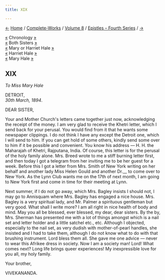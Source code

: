 ```yaml
---
title: XIX

---
```

<div>

[←](018_sister_mary.htm) [Home](../../../index.htm) /
[Complete-Works](../../complete_works.htm) / [Volume
8](../volume_8_contents.htm) / [Epistles – Fourth
Series](epistles_fourth_series_contents.htm)
/ [→](020_diwanji_saheb.htm)

  

[«](../../volume_7/epistles_third_series/15_brother.htm) Chronology
[»](../../volume_9/letters_fifth_series/015_mother.htm)  
[«](017_babies.htm) Both Sisters
[»](../../volume_6/epistles_second_series/043_sisters.htm)  
[«](018_sister_mary.htm) Mary or Harriet Hale
[»](../../volume_6/epistles_second_series/043_sisters.htm)  
[«](017_babies.htm) Harriet Hale
[»](../../volume_6/epistles_second_series/043_sisters.htm)  
[«](018_sister_mary.htm) Mary Hale
[»](../../volume_6/epistles_second_series/043_sisters.htm)

## XIX

*To Miss Mary Hale*

DETROIT,  
*30th March, 1894*.

DEAR SISTER,

Your and Mother Church's letters came together just now, acknowledging
the receipt of the money. I am very glad to receive the Khetri letter,
which I send back for your perusal. You would find from it that he wants
some newspaper clippings. I do not think I have any except the Detroit
one, which I will send to him. If you can get hold of some others,
kindly send some over to him if it be possible and convenient. You know
his address — H. H. the Maharajah of Khetri, Rajputana, India. Of
course, this letter is for the perusal of the holy family alone. Mrs.
Breed wrote to me a stiff burning letter first, and then today I got a
telegram from her inviting me to be her guest for a week. Before this I
got a letter from Mrs. Smith of New York writing on her behalf and
another lady Miss Helen Gould and another Dr.\_\_ to come over to New
York. As the Lynn Club wants me on the 17th of next month, I am going to
New York first and come in time for their meeting at Lynn.

Next summer, if I do not go away, which Mrs. Bagley insists I should
not, I may go to Annisquam where Mrs. Bagley has engaged a nice house.
Mrs. Bagley is a very spiritual lady, and Mr. Palmer a spirituous
gentleman but very good. What shall I write more? I am all right in nice
health of body and mind. May you all be blessed, ever blessed, my dear,
dear sisters. By the by, Mrs. Sherman has presented me with a lot of
things amongst which is a nail set and letter holder and a little
satchel etc., etc. Although I objected, especially to the nail set, as
very dudish with mother-of-pearl handles, she insisted and I had to take
them, although I do not know what to do with that brushing instrument.
Lord bless them all. She gave me one advice — never to wear this Afrikee
dress in society. Now I am a society man! Lord! What comes next? Long
life brings queer experiences! My inexpressible love for you all, my
holy family. 

Your brother,

VIVEKANANDA.

</div>
